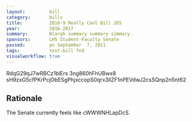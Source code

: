 ```yaml
---
layout:         bill
category:       bills
title:          2016-9 Really Cool Bill 265
year:           2016-2017
summary:        Blargh summary summary simmary.
sponsors:       LHS Student-Faculty Senate
passed:         pn September  7, 2011
tags:           test-bill fnd
visualworkflow: true
---
```



RdqG29qJ7wRBCz1blErs 3ng860hFhUBwx8 sH9zxG5cfPKrPcjObESgPhjxccopS0qrx3llZF1nPEVdwJ2csSQnp2n5nt62 




Rationale
---------
The Senate currently feels like cWWWNHLapDcS.
